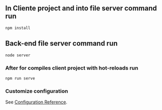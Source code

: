 ## In Cliente project and into file server command run
```
npm install
```

## Back-end file server command run
```
node server
```

### After for compiles client project with hot-reloads run
```
npm run serve
```

### Customize configuration
See [Configuration Reference](https://cli.vuejs.org/config/).
